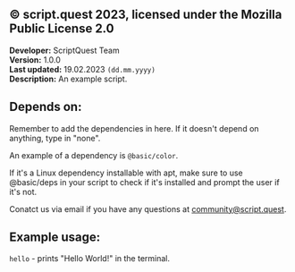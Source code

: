 ## © script.quest 2023, licensed under the Mozilla Public License 2.0
**Developer:** ScriptQuest Team <br/>
**Version:** 1.0.0 <br/>
**Last updated:** 19.02.2023 `(dd.mm.yyyy)` <br/>
**Description:** An example script.

## Depends on:
Remember to add the dependencies in here. If it doesn't depend on anything, type in "none".

An example of a dependency is `@basic/color`.

If it's a Linux dependency installable with apt, make sure to use @basic/deps in your script to check if it's installed and prompt the user if it's not.

Conatct us via email if you have any questions at community@script.quest.

## Example usage:
```hello``` - prints "Hello World!" in the terminal.